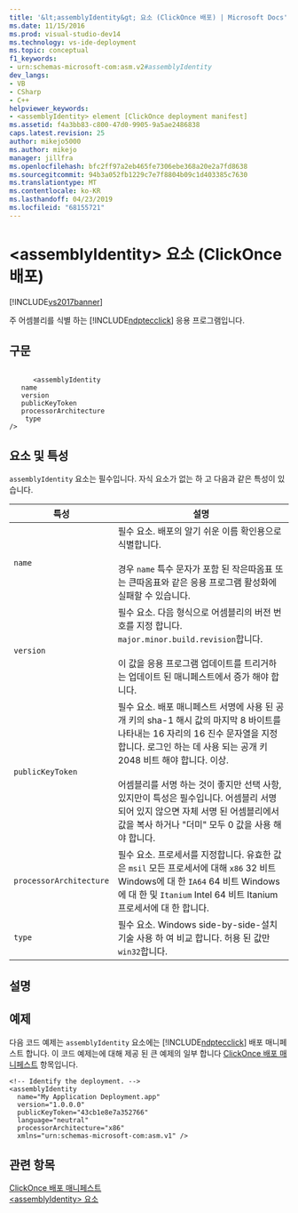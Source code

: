 ```yaml
---
title: '&lt;assemblyIdentity&gt; 요소 (ClickOnce 배포) | Microsoft Docs'
ms.date: 11/15/2016
ms.prod: visual-studio-dev14
ms.technology: vs-ide-deployment
ms.topic: conceptual
f1_keywords:
- urn:schemas-microsoft-com:asm.v2#assemblyIdentity
dev_langs:
- VB
- CSharp
- C++
helpviewer_keywords:
- <assemblyIdentity> element [ClickOnce deployment manifest]
ms.assetid: f4a3bb83-c800-47d0-9905-9a5ae2486838
caps.latest.revision: 25
author: mikejo5000
ms.author: mikejo
manager: jillfra
ms.openlocfilehash: bfc2ff97a2eb465fe7306ebe368a20e2a7fd8638
ms.sourcegitcommit: 94b3a052fb1229c7e7f8804b09c1d403385c7630
ms.translationtype: MT
ms.contentlocale: ko-KR
ms.lasthandoff: 04/23/2019
ms.locfileid: "68155721"
---
```

# <a name="ltassemblyidentitygt-element-clickonce-deployment"></a>&lt;assemblyIdentity&gt; 요소 (ClickOnce 배포)
[!INCLUDE[vs2017banner](../includes/vs2017banner.md)]

주 어셈블리를 식별 하는 [!INCLUDE[ndptecclick](../includes/ndptecclick-md.md)] 응용 프로그램입니다.  
  
## <a name="syntax"></a>구문  
  
```  
  
      <assemblyIdentity    
   name   
   version  
   publicKeyToken  
   processorArchitecture  
    type  
/>  
```  
  
## <a name="elements-and-attributes"></a>요소 및 특성  
 `assemblyIdentity` 요소는 필수입니다. 자식 요소가 없는 하 고 다음과 같은 특성이 있습니다.  
  
|특성|설명|  
|---------------|-----------------|  
|`name`|필수 요소. 배포의 알기 쉬운 이름 확인용으로 식별합니다.<br /><br /> 경우 `name` 특수 문자가 포함 된 작은따옴표 또는 큰따옴표와 같은 응용 프로그램 활성화에 실패할 수 있습니다.|  
|`version`|필수 요소. 다음 형식으로 어셈블리의 버전 번호를 지정 합니다. `major.minor.build.revision`합니다.<br /><br /> 이 값을 응용 프로그램 업데이트를 트리거하는 업데이트 된 매니페스트에서 증가 해야 합니다.|  
|`publicKeyToken`|필수 요소. 배포 매니페스트 서명에 사용 된 공개 키의 sha-1 해시 값의 마지막 8 바이트를 나타내는 16 자리의 16 진수 문자열을 지정 합니다. 로그인 하는 데 사용 되는 공개 키 2048 비트 해야 합니다. 이상.<br /><br /> 어셈블리를 서명 하는 것이 좋지만 선택 사항, 있지만이 특성은 필수입니다. 어셈블리 서명 되어 있지 않으면 자체 서명 된 어셈블리에서 값을 복사 하거나 "더미" 모두 0 값을 사용 해야 합니다.|  
|`processorArchitecture`|필수 요소. 프로세서를 지정합니다. 유효한 값은 `msil` 모든 프로세서에 대해 `x86` 32 비트 Windows에 대 한 `IA64` 64 비트 Windows에 대 한 및 `Itanium` Intel 64 비트 Itanium 프로세서에 대 한 합니다.|  
|`type`|필수 요소. Windows side-by-side-설치 기술 사용 하 여 비교 합니다. 허용 된 값만 `win32`합니다.|  
  
## <a name="remarks"></a>설명  
  
## <a name="example"></a>예제  
 다음 코드 예제는 `assemblyIdentity` 요소에는 [!INCLUDE[ndptecclick](../includes/ndptecclick-md.md)] 배포 매니페스트 합니다. 이 코드 예제는에 대해 제공 된 큰 예제의 일부 합니다 [ClickOnce 배포 매니페스트](../deployment/clickonce-deployment-manifest.md) 항목입니다.  
  
```  
<!-- Identify the deployment. -->  
<assemblyIdentity   
  name="My Application Deployment.app"  
  version="1.0.0.0"  
  publicKeyToken="43cb1e8e7a352766"  
  language="neutral"  
  processorArchitecture="x86"  
  xmlns="urn:schemas-microsoft-com:asm.v1" />  
```  
  
## <a name="see-also"></a>관련 항목  
 [ClickOnce 배포 매니페스트](../deployment/clickonce-deployment-manifest.md)   
 [\<assemblyIdentity> 요소](../deployment/assemblyidentity-element-clickonce-application.md)
